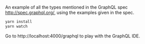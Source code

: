 An example of all the types mentioned in the GraphQL spec http://spec.graphql.org/,
using the examples given in the spec.

```bash
yarn install
yarn watch
```

Go to http://localhost:4000/graphql to play with the GraphQL IDE.

